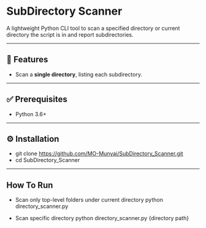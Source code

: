 # SubDirectory Scanner

A lightweight Python CLI tool to scan a specified directory or current directory the script is in and report subdirectories.

---

## 🚀 Features

- Scan a **single directory**, listing each subdirectory.
  
---

## ✅ Prerequisites

- Python 3.6+

---

## ⚙️ Installation

- git clone https://github.com/MO-Munyai/SubDirectory_Scanner.git
- cd SubDirectory_Scanner

---
## How To Run
- Scan only top-level folders under current directory
python directory_scanner.py 

 - Scan specific directory 
python directory_scanner.py {directory path}

